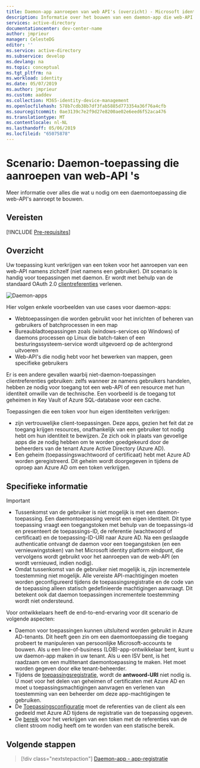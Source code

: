 ```yaml
---
title: Daemon-app aanroepen van web API's (overzicht) - Microsoft identity-platform
description: Informatie over het bouwen van een daemon-app die web-API's aanroepen
services: active-directory
documentationcenter: dev-center-name
author: jmprieur
manager: CelesteDG
editor: ''
ms.service: active-directory
ms.subservice: develop
ms.devlang: na
ms.topic: conceptual
ms.tgt_pltfrm: na
ms.workload: identity
ms.date: 05/07/2019
ms.author: jmprieur
ms.custom: aaddev
ms.collection: M365-identity-device-management
ms.openlocfilehash: 578b7cdb38b7df3fab5885d773354a36f76a4cfb
ms.sourcegitcommit: 0ae3139c7e2f9d27e8200ae02e6eed6f52aca476
ms.translationtype: MT
ms.contentlocale: nl-NL
ms.lasthandoff: 05/06/2019
ms.locfileid: "65075878"
---
```

# <a name="scenario-daemon-application-that-calls-web-apis"></a>Scenario: Daemon-toepassing die aanroepen van web-API 's

Meer informatie over alles die wat u nodig om een daemontoepassing die web-API's aanroept te bouwen.

## <a name="prerequisites"></a>Vereisten

[!INCLUDE [Pre-requisites](../../../includes/active-directory-develop-scenarios-prerequisites.md)]

## <a name="overview"></a>Overzicht

Uw toepassing kunt verkrijgen van een token voor het aanroepen van een web-API namens zichzelf (niet namens een gebruiker). Dit scenario is handig voor toepassingen met daemon. Er wordt met behulp van de standaard OAuth 2.0 [clientreferenties](v2-oauth2-client-creds-grant-flow.md) verlenen.

![Daemon-apps](./media/scenario-daemon-app/daemon-app.svg)

Hier volgen enkele voorbeelden van use cases voor daemon-apps:

- Webtoepassingen die worden gebruikt voor het inrichten of beheren van gebruikers of batchprocessen in een map
- Bureaubladtoepassingen zoals (windows-services op Windows) of daemons processen op Linux die batch-taken of een besturingssysteem-service wordt uitgevoerd op de achtergrond uitvoeren
- Web-API's die nodig hebt voor het bewerken van mappen, geen specifieke gebruikers

Er is een andere gevallen waarbij niet-daemon-toepassingen clientreferenties gebruiken: zelfs wanneer ze namens gebruikers handelen, hebben ze nodig voor toegang tot een web-API of een resource met hun identiteit omwille van de technische. Een voorbeeld is de toegang tot geheimen in Key Vault of Azure SQL-database voor een cache.

Toepassingen die een token voor hun eigen identiteiten verkrijgen:

- zijn vertrouwelijke client-toepassingen. Deze apps, gezien het feit dat ze toegang krijgen resources, onafhankelijk van een gebruiker tot nodig hebt om hun identiteit te bewijzen. Ze zich ook in plaats van gevoelige apps die ze nodig hebben om te worden goedgekeurd door de beheerders van de tenant Azure Active Directory (Azure AD).
- Een geheim (toepassingswachtwoord of certificaat) hebt met Azure AD worden geregistreerd. Dit geheim wordt doorgegeven in tijdens de oproep aan Azure AD om een token verkrijgen.

## <a name="specifics"></a>Specifieke informatie

> [!IMPORTANT]
>
> - Tussenkomst van de gebruiker is niet mogelijk is met een daemon-toepassing. Een daemontoepassing vereist een eigen identiteit. Dit type toepassing vraagt een toegangstoken met behulp van de toepassings-id en presenteert de toepassings-ID, de referentie (wachtwoord of certificaat) en de toepassing-ID-URI naar Azure AD. Na een geslaagde authenticatie ontvangt de daemon voor een toegangstoken (en een vernieuwingstoken) van het Microsoft identity platform eindpunt, die vervolgens wordt gebruikt voor het aanroepen van de web-API (en wordt vernieuwd, indien nodig).
> - Omdat tussenkomst van de gebruiker niet mogelijk is, zijn incrementele toestemming niet mogelijk. Alle vereiste API-machtigingen moeten worden geconfigureerd tijdens de toepassingsregistratie en de code van de toepassing alleen statisch gedefinieerde machtigingen aanvraagt. Dit betekent ook dat daemon toepassingen incrementele toestemming wordt niet ondersteund.

Voor ontwikkelaars heeft de end-to-end-ervaring voor dit scenario de volgende aspecten:

- Daemon voor toepassingen kunnen uitsluitend worden gebruikt in Azure AD-tenants. Dit heeft geen zin om een daemontoepassing die toegang probeert te manipuleren van persoonlijke Microsoft-accounts te bouwen. Als u een line-of-business (LOB)-app-ontwikkelaar bent, kunt u uw daemon-app maken in uw tenant. Als u een ISV bent, is het raadzaam om een multitenant daemontoepassing te maken. Het moet worden gegeven door elke tenant-beheerder.
- Tijdens de [toepassingsregistratie](./scenario-daemon-app-registration.md), wordt de **antwoord-URI** niet nodig is. U moet voor het delen van geheimen of certificaten met Azure AD en moet u toepassingsmachtigingen aanvragen en verlenen van toestemming van een beheerder om deze app-machtigingen te gebruiken.
- De [Toepassingsconfiguratie](./scenario-daemon-app-configuration.md) moet de referenties van de client als een gedeeld met Azure AD tijdens de registratie van de toepassing opgeven.
- De [bereik](scenario-daemon-acquire-token.md#scopes-to-request) voor het verkrijgen van een token met de referenties van de client stroom nodig heeft om te worden van een statische bereik.

## <a name="next-steps"></a>Volgende stappen

> [!div class="nextstepaction"]
> [Daemon-app - app-registratie](./scenario-daemon-app-registration.md)
